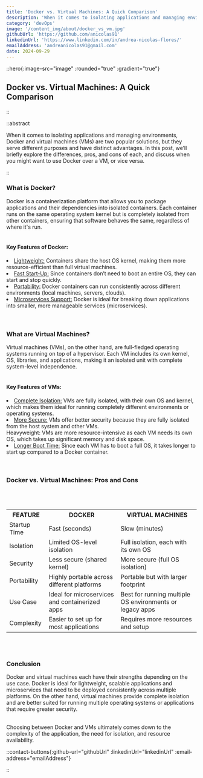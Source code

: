 ```yaml
---
title: 'Docker vs. Virtual Machines: A Quick Comparison'
description: 'When it comes to isolating applications and managing environments, Docker and virtual machines (VMs) are two popular solutions, but they serve different purposes and have distinct advantages.'
category: 'devOps'
image: '/content_img/about/docker_vs_vm.jpg'
githubUrl: 'https://github.com/anicolas91'
linkedinUrl: 'https://www.linkedin.com/in/andrea-nicolas-flores/'
emailAddress: 'andreanicolas91@gmail.com'
date: 2024-09-29
---
```


::hero{:image-src="image" :rounded="true" :gradient="true"}

## Docker vs. Virtual Machines: A Quick Comparison

::

::abstract

When it comes to isolating applications and managing environments, Docker and virtual machines (VMs) are two popular solutions, but they serve different purposes and have distinct advantages. In this post, we’ll briefly explore the differences, pros, and cons of each, and discuss when you might want to use Docker over a VM, or vice versa.

::

### What is Docker?
Docker is a containerization platform that allows you to package applications and their dependencies into isolated containers. Each container runs on the same operating system kernel but is completely isolated from other containers, ensuring that software behaves the same, regardless of where it's run.
<br></br>

#### Key Features of Docker:
<li><u class="text-warning">Lightweight:</u> Containers share the host OS kernel, making them more resource-efficient than full virtual machines.</li>
<li><u class="text-warning">Fast Start-Up:</u> Since containers don’t need to boot an entire OS, they can start and stop quickly.</li>
<li><u class="text-warning">Portability:</u> Docker containers can run consistently across different environments (local machines, servers, clouds).</li>
<li><u class="text-warning">Microservices Support:</u> Docker is ideal for breaking down applications into smaller, more manageable services (microservices).</li>
<br></br>

### What are Virtual Machines?
Virtual machines (VMs), on the other hand, are full-fledged operating systems running on top of a hypervisor. Each VM includes its own kernel, OS, libraries, and applications, making it an isolated unit with complete system-level independence.
<br></br>

#### Key Features of VMs:
<li><u class="text-warning">Complete Isolation:</u> VMs are fully isolated, with their own OS and kernel, which makes them ideal for running completely different environments or operating systems.</li>
<li><u class="text-warning">More Secure:</u> VMs offer better security because they are fully isolated from the host system and other VMs.</li>
Heavyweight: VMs are more resource-intensive as each VM needs its own OS, which takes up significant memory and disk space.
<li><u class="text-warning">Longer Boot Time:</u> Since each VM has to boot a full OS, it takes longer to start up compared to a Docker container.</li>
<br></br>

### Docker vs. Virtual Machines: Pros and Cons
<br></br>
<table class="border-collapse border border-whie text-white">
  <tr>
    <th class="border border-white p-2xs">FEATURE</th>
    <th class="border border-white p-2xs text-warning">DOCKER</th>
    <th class="border border-white p-2xs text-warning">VIRTUAL MACHINES</th>
  </tr>
  <tr>
    <td class="border border-white p-2xs">Startup Time</td>
    <td class="border border-white p-2xs">Fast (seconds)</td>
    <td class="border border-white p-2xs">Slow (minutes)</td>
  </tr>
  <tr>
    <td class="border border-white p-2xs">Isolation</td>
    <td class="border border-white p-2xs">Limited OS-level isolation</td>
    <td class="border border-white p-2xs">Full isolation, each with its own OS</td>
  </tr>
  <tr>
    <td class="border border-white p-2xs">Security</td>
    <td class="border border-white p-2xs">Less secure (shared kernel)</td>
    <td class="border border-white p-2xs">More secure (full OS isolation)</td>
  </tr>
  <tr>
    <td class="border border-white p-2xs">Portability</td>
    <td class="border border-white p-2xs">Highly portable across different platforms</td>
    <td class="border border-white p-2xs">Portable but with larger footprint</td>
  </tr>
  <tr>
    <td class="border border-white p-2xs">Use Case</td>
    <td class="border border-white p-2xs">Ideal for microservices and containerized apps</td>
    <td class="border border-white p-2xs">Best for running multiple OS environments or legacy apps</td>
  </tr>
  <tr>
    <td class="border border-white p-2xs">Complexity</td>
    <td class="border border-white p-2xs">Easier to set up for most applications</td>
    <td class="border border-white p-2xs">Requires more resources and setup</td>
  </tr>
</table>
<br></br>


### Conclusion
Docker and virtual machines each have their strengths depending on the use case. Docker is ideal for lightweight, scalable applications and microservices that need to be deployed consistently across multiple platforms. On the other hand, virtual machines provide complete isolation and are better suited for running multiple operating systems or applications that require greater security.
<br></br>

<span class="text-warning">Choosing between Docker and VMs ultimately comes down to the complexity of the application, the need for isolation, and resource availability.</span>

::contact-buttons{:github-url="githubUrl" :linkedinUrl="linkedinUrl" :email-address="emailAddress"}

::
